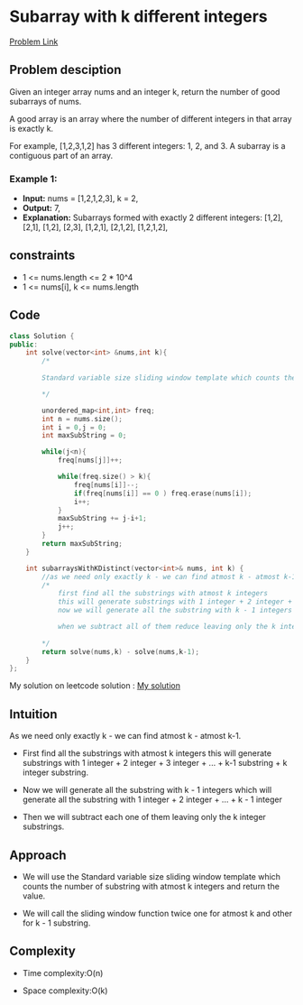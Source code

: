 # Subarray with k different integers
[Problem Link](https://leetcode.com/problems/subarrays-with-k-different-integers/description/)

## Problem desciption 
Given an integer array nums and an integer k, return the number of good subarrays of nums.

A good array is an array where the number of different integers in that array is exactly k.

For example, [1,2,3,1,2] has 3 different integers: 1, 2, and 3.
A subarray is a contiguous part of an array.

### Example 1:

* **Input:** nums = [1,2,1,2,3], k = 2,<br>
* **Output:** 7,<br>
* **Explanation:** Subarrays formed with exactly 2 different integers: [1,2], [2,1], [1,2], [2,3], [1,2,1], [2,1,2], [1,2,1,2],<br>


## constraints
* 1 <= nums.length <= 2 * 10^4
* 1 <= nums[i], k <= nums.length

## Code
```cpp
class Solution {
public:
    int solve(vector<int> &nums,int k){
        /*
        
        Standard variable size sliding window template which counts the number of substring with atmost k integers and return the value.

        */

        unordered_map<int,int> freq;
        int n = nums.size();
        int i = 0,j = 0;
        int maxSubString = 0;

        while(j<n){
            freq[nums[j]]++;

            while(freq.size() > k){
                freq[nums[i]]--;
                if(freq[nums[i]] == 0 ) freq.erase(nums[i]);
                i++;
            }
            maxSubString += j-i+1;
            j++;
        }
        return maxSubString;
    }

    int subarraysWithKDistinct(vector<int>& nums, int k) {
        //as we need only exactly k - we can find atmost k - atmost k-1.
        /*
            first find all the substrings with atmost k integers 
            this will generate substrings with 1 integer + 2 integer + 3 integer + ... + k-1 substring + k integer substring
            now we will generate all the substring with k - 1 integers which will generate all the substring with 1 integer + 2 integer + ... + k - 1 integer 

            when we subtract all of them reduce leaving only the k integer substring. 
        
        */
        return solve(nums,k) - solve(nums,k-1);
    }
};
```

My solution on leetcode solution :
[My solution](https://leetcode.com/problems/subarrays-with-k-different-integers/solutions/5855090/easy-variable-size-sliding-window-approach-c-beginner-friendly/)

## Intuition
As we need only exactly k - we can find atmost k - atmost k-1.

* First find all the substrings with atmost k integers
this will generate substrings with 1 integer + 2 integer + 3 integer + ... + k-1 substring + k integer substring.

* Now we will generate all the substring with k - 1 integers which will generate all the substring with 1 integer + 2 integer + ... + k - 1 integer

* Then we will subtract each one of them leaving only the k integer substrings.

## Approach
* We will use the Standard variable size sliding window template which counts the number of substring with atmost k integers and return the value.

* We will call the sliding window function twice one for atmost k and other for k - 1 substring.

## Complexity
- Time complexity:O(n)


- Space complexity:O(k)
